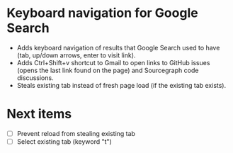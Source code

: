 # Keyboard navigation for Google Search

* Adds keyboard navigation of results that Google Search used to have (tab, up/down arrows, enter to
  visit link).
* Adds Ctrl+Shift+v shortcut to Gmail to open links to GitHub issues (opens the last link found on
  the page) and Sourcegraph code discussions.
* Steals existing tab instead of fresh page load (if the existing tab exists).


# Next items
- [ ] Prevent reload from stealing existing tab
- [ ] Select existing tab (keyword "t")
